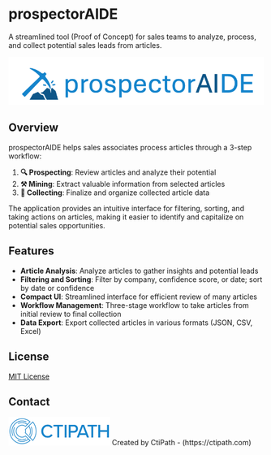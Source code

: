 # prospectorAIDE

A streamlined tool (Proof of Concept) for sales teams to analyze, process, and collect potential sales leads from articles.

![prospectorAIDE Logo](assets/prospectorAIDE-logo.png)

## Overview

prospectorAIDE helps sales associates process articles through a 3-step workflow:

1. **🔍 Prospecting**: Review articles and analyze their potential
2. **⚒️ Mining**: Extract valuable information from selected articles
3. **💎 Collecting**: Finalize and organize collected article data

The application provides an intuitive interface for filtering, sorting, and taking actions on articles, making it easier to identify and capitalize on potential sales opportunities.

## Features

- **Article Analysis**: Analyze articles to gather insights and potential leads
- **Filtering and Sorting**: Filter by company, confidence score, or date; sort by date or confidence
- **Compact UI**: Streamlined interface for efficient review of many articles
- **Workflow Management**: Three-stage workflow to take articles from initial review to final collection
- **Data Export**: Export collected articles in various formats (JSON, CSV, Excel)

## License

[MIT License](LICENSE)

## Contact

<img src="assets/CtiPath-logo.png" alt="CtiPath Logo" width="200"/>
Created by CtiPath - (https://ctipath.com)
